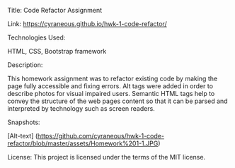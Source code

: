 Title: Code Refactor Assignment

Link: https://cyraneous.github.io/hwk-1-code-refactor/

Technologies Used: 

HTML, CSS, Bootstrap framework

Description: 

This homework assignment was to refactor existing code by making the page fully accessible and fixing errors. Alt tags were added in order to describe photos for visual impaired users. Semantic HTML tags help to convey the structure of the web pages content so that it can be parsed and interpreted by technology such as screen readers. 

Snapshots:  

[Alt-text] (https://github.com/cyraneous/hwk-1-code-refactor/blob/master/assets/Homework%201-1.JPG)

License: This project is licensed under the terms of the MIT license.




















